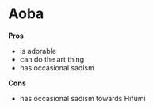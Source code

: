 # Aoba

**Pros**
* is adorable
* can do the art thing
* has occasional sadism

**Cons**
* has occasional sadism towards Hifumi
